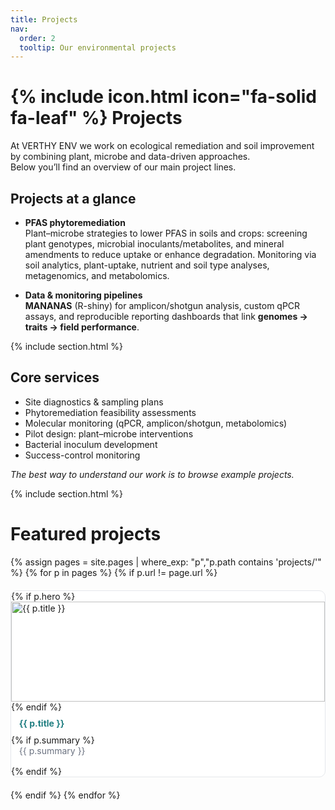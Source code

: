 ```yaml
---
title: Projects
nav:
  order: 2
  tooltip: Our environmental projects
---
```


# {% include icon.html icon="fa-solid fa-leaf" %} Projects

At VERTHY ENV we work on ecological remediation and soil improvement by combining plant, microbe and data-driven approaches.  
Below you’ll find an overview of our main project lines.

## Projects at a glance

- **PFAS phytoremediation**  
  Plant–microbe strategies to lower PFAS in soils and crops: screening plant genotypes, microbial inoculants/metabolites, and mineral amendments to reduce uptake or enhance degradation. Monitoring via soil analytics, plant-uptake, nutrient and soil type analyses, metagenomics, and metabolomics.

- **Data & monitoring pipelines**  
  **MANANAS** (R-shiny) for amplicon/shotgun analysis, custom qPCR assays, and reproducible reporting dashboards that link **genomes → traits → field performance**.

{% include section.html %}

## Core services

- Site diagnostics & sampling plans
- Phytoremediation feasibility assessments   
- Molecular monitoring (qPCR, amplicon/shotgun, metabolomics)  
- Pilot design: plant–microbe interventions  
- Bacterial inoculum development  
- Success-control monitoring  

*The best way to understand our work is to browse example projects.*

{% include section.html %}

# Featured projects

<div class="proj-grid">
  {% assign pages = site.pages | where_exp: "p","p.path contains 'projects/'" %}
  {% for p in pages %}
    {% if p.url != page.url %}
      <a class="proj-card" href="{{ p.url | relative_url }}">
        {% if p.hero %}<img src="{{ p.hero | relative_url }}" alt="{{ p.title }}">{% endif %}
        <div class="proj-title">{{ p.title }}</div>
        {% if p.summary %}<div class="proj-summary">{{ p.summary }}</div>{% endif %}
      </a>
    {% endif %}
  {% endfor %}
</div>

<style>
.proj-grid{display:grid;grid-template-columns:repeat(auto-fill,minmax(260px,1fr));gap:20px;margin-top:1rem}
.proj-card{text-decoration:none;border:1px solid #e5e7eb;border-radius:10px;overflow:hidden;background:#fff;transition:.2s}
.proj-card:hover{transform:translateY(-4px);box-shadow:0 10px 20px rgba(0,0,0,.08)}
.proj-card img{width:100%;height:160px;object-fit:cover}
.proj-title{font-weight:700;color:#217f82;padding:.6rem .8rem}
.proj-summary{color:#6b7280;padding:0 .8rem 1rem}
</style>
